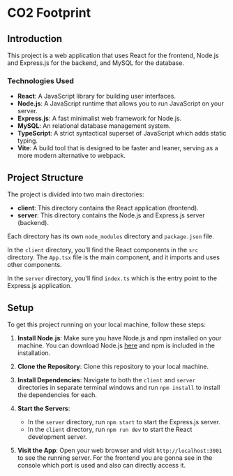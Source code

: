 # CO2 Footprint

## Introduction

This project is a web application that uses React for the frontend, Node.js and Express.js for the backend, and MySQL for the database.

### Technologies Used

- **React**: A JavaScript library for building user interfaces.
- **Node.js**: A JavaScript runtime that allows you to run JavaScript on your server.
- **Express.js**: A fast minimalist web framework for Node.js.
- **MySQL**: An relational database management system.
- **TypeScript**: A strict syntactical superset of JavaScript which adds static typing.
- **Vite**: A build tool that is designed to be faster and leaner, serving as a more modern alternative to webpack.

## Project Structure

The project is divided into two main directories:

- **client**: This directory contains the React application (frontend).
- **server**: This directory contains the Node.js and Express.js server (backend).

Each directory has its own `node_modules` directory and `package.json` file.

In the `client` directory, you'll find the React components in the `src` directory. The `App.tsx` file is the main component, and it imports and uses other components.

In the `server` directory, you'll find `index.ts` which is the entry point to the Express.js application.

## Setup

To get this project running on your local machine, follow these steps:

1. **Install Node.js**: Make sure you have Node.js and npm installed on your machine. You can download Node.js [here](https://nodejs.org/) and npm is included in the installation.

2. **Clone the Repository**: Clone this repository to your local machine.

3. **Install Dependencies**: Navigate to both the `client` and `server` directories in separate terminal windows and run `npm install` to install the dependencies for each.

4. **Start the Servers**: 

    - In the `server` directory, run `npm start` to start the Express.js server.
    - In the `client` directory, run `npm run dev` to start the React development server.

5. **Visit the App**: Open your web browser and visit `http://localhost:3001` to see the running server. For the frontend you are gonna see in the console which port is used and also can directly access it.